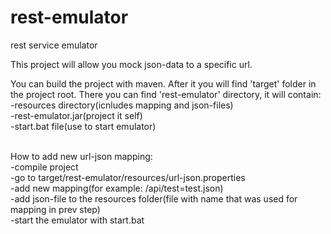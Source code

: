 # rest-emulator
rest service emulator

This project will allow you mock json-data to a specific url.

You can build the project with maven. After it you will find 'target' folder in the project root.
There you can find 'rest-emulator' directory, it will contain:
  <br>-resources directory(icnludes mapping and json-files)
  <br>-rest-emulator.jar(project it self)
  <br>-start.bat file(use to start emulator)

<br>How to add new url-json mapping:
<br>-compile project
<br>-go to target/rest-emulator/resources/url-json.properties
<br>-add new mapping(for example: /api/test=test.json)
<br>-add json-file to the resources folder(file with name that was used for mapping in prev step)
<br>-start the emulator with start.bat

